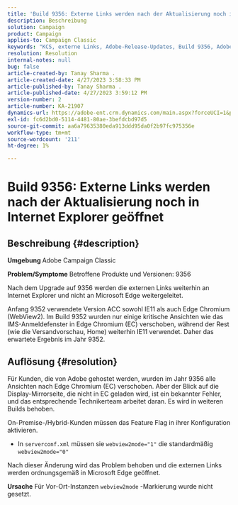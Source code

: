 ```yaml
---
title: 'Build 9356: Externe Links werden nach der Aktualisierung noch in Internet Explorer geöffnet.'
description: Beschreibung
solution: Campaign
product: Campaign
applies-to: Campaign Classic
keywords: "KCS, externe Links, Adobe-Release-Updates, Build 9356, Adobe Build-Updates "
resolution: Resolution
internal-notes: null
bug: false
article-created-by: Tanay Sharma .
article-created-date: 4/27/2023 3:58:33 PM
article-published-by: Tanay Sharma .
article-published-date: 4/27/2023 3:59:12 PM
version-number: 2
article-number: KA-21907
dynamics-url: https://adobe-ent.crm.dynamics.com/main.aspx?forceUCI=1&pagetype=entityrecord&etn=knowledgearticle&id=d3937e56-14e5-ed11-a7c7-6045bd0061cb
exl-id: fc6d2bd0-5114-4481-80ae-3befdcbd97d5
source-git-commit: aa6a79635380eda913ddd95da0f2b97fc975356e
workflow-type: tm+mt
source-wordcount: '211'
ht-degree: 1%

---
```


# Build 9356: Externe Links werden nach der Aktualisierung noch in Internet Explorer geöffnet

## Beschreibung {#description}

<b>Umgebung </b>
Adobe Campaign Classic

<b>Problem/Symptome</b>
Betroffene Produkte und Versionen: 9356

Nach dem Upgrade auf 9356 werden die externen Links weiterhin an Internet Explorer und nicht an Microsoft Edge weitergeleitet.

Anfang 9352 verwendete Version ACC sowohl IE11 als auch Edge Chromium (WebView2). Im Build 9352 wurden nur einige kritische Ansichten wie das IMS-Anmeldefenster in Edge Chromium (EC) verschoben, während der Rest (wie die Versandvorschau, Home) weiterhin IE11 verwendet. Daher das erwartete Ergebnis im Jahr 9352.




## Auflösung {#resolution}


Für Kunden, die von Adobe gehostet werden, wurden im Jahr 9356 alle Ansichten nach Edge Chromium (EC) verschoben. Aber der Blick auf die Display-Mirrorseite, die nicht in EC geladen wird, ist ein bekannter Fehler, und das entsprechende Technikerteam arbeitet daran. Es wird in weiteren Builds behoben.

On-Premise-/Hybrid-Kunden müssen das Feature Flag in ihrer Konfiguration aktivieren.

- In `serverconf.xml` müssen sie `webview2mode="1"` die standardmäßig `webview2mode="0"`


Nach dieser Änderung wird das Problem behoben und die externen Links werden ordnungsgemäß in Microsoft Edge geöffnet.

<b>Ursache</b>
Für Vor-Ort-Instanzen `webview2mode` -Markierung wurde nicht gesetzt.
